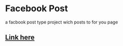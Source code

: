 # Facebook Post
a facbook post type project wich posts to for you page

## [Link here](https://postapp.surge.sh/)
